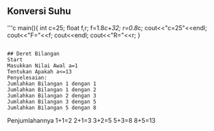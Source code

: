 ## Konversi Suhu
'''c
main(){
  int c=25;
  float f,r;
  f=1.8*c+32;
  r=0.8*c;
  cout<<"c=25"<<endl;
  cout<<"F="<<f;
  cout<<endl;
  cout<<"R="<<r;
  }
  ```

## Deret Bilangan
Start
 Masukkan Nilai Awal a=1
 Tentukan Apakah a<=13
Penyelesaian:
 Jumlahkan Bilangan 1 dengan 1
 Jumlahkan Bilangan 1 dengan 2
 Jumlahkan Bilangan 2 dengan 3
 Jumlahkan Bilangan 3 dengan 5
 Jumlahkan Bilangan 5 dengan 8
```
Penjumlahannya
 1+1=2
 2+1=3
 3+2=5
 5+3=8
 8+5=13

